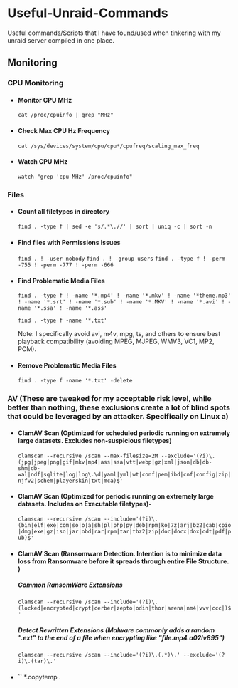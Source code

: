 # Useful-Unraid-Commands
Useful commands/Scripts that I have found/used when tinkering with my unraid server compiled in one place.  

## Monitoring
### CPU Monitoring

 - #### Monitor CPU MHz
   `cat /proc/cpuinfo | grep "MHz" `

- #### Check Max CPU Hz Frequency
  `cat /sys/devices/system/cpu/cpu*/cpufreq/scaling_max_freq `
  
- #### Watch CPU MHz
  `watch "grep 'cpu MHz' /proc/cpuinfo"`

### Files
- #### Count all filetypes in directory
  `find . -type f | sed -e 's/.*\.//' | sort | uniq -c | sort -n`

- #### Find files with Permissions Issues
  `find . ! -user nobody`
  `find . ! -group users`
  `find . -type f ! -perm -755 ! -perm -777 ! -perm -666`

- #### Find Problematic Media Files
  `find . -type f ! -name '*.mp4' ! -name '*.mkv' ! -name '*theme.mp3' ! -name '*.srt' ! -name '*.sub' ! -name '*.MKV' ! -name '*.avi' ! -name '*.ssa' ! -name '*.ass'`
  
  `find . -type f -name '*.txt'`
  
  Note: I specifically avoid avi, m4v, mpg, ts, and others to ensure best playback compatibility (avoiding MPEG, MJPEG, WMV3, VC1, MP2, PCM).
  
- #### Remove Problematic Media Files
  `find . -type f -name '*.txt' -delete`

### AV (These are tweaked for my acceptable risk level, while better than nothing, these exclusions create a lot of blind spots that could be leveraged by an attacker. Specifically on Linux a)
- #### ClamAV Scan (Optimized for scheduled periodic running on extremely large datasets.  Excludes non-suspicious filetypes)
  `clamscan --recursive /scan --max-filesize=2M --exclude='(?i)\.(jpg|jpeg|png|gif|mkv|mp4|ass|ssa|vtt|webp|gz|xml|json|db|db-shm|db-wal|ndf|sqlite|log|log\.\d|yaml|yml|wt|conf|pem|ibd|cnf|config|zip|njfv2|schem|playerskin|txt|mca)$'`

- #### ClamAV Scan (Optimized for periodic running on extremely large datasets.  Includes on Executable filetypes)- 
  `clamscan --recursive /scan --include='(?i)\.(bin|elf|exe|com|so|o|a|sh|pl|php|py|deb|rpm|ko|7z|arj|bz2|cab|cpio|dmg|exe|gz|iso|jar|obd|rar|rpm|tar|tbz2|zip|doc|docx|dox|odt|pdf|pub)$'`

- #### ClamAV Scan (Ransomware Detection. Intention is to minimize data loss from Ransomware before it spreads through entire File Structure. )
  ##### Common RansomWare Extensions
  `clamscan --recursive /scan --include='(?i)\.(locked|encrypted|crypt|cerber|zepto|odin|thor|arena|nm4|vvv|ccc|)$'`
  ##### Detect Rewritten Extensions (Malware commonly adds a random ".ext" to the end of a file when encrypting like "file.mp4.a02lv895")
  `clamscan --recursive /scan --include='(?i)\.(.*)\.' --exclude='(?i)\.(tar)\.'`
  
- #### 
  ``
*.copytemp .
